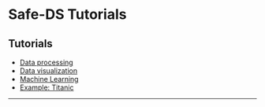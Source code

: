 # Safe-DS Tutorials

## Tutorials

-   [Data processing](./data_processing.md)
-   [Data visualization](./visualization.md)
-   [Machine Learning](./machine_learning.md)
-   [Example: Titanic](./titanic.md)

---
